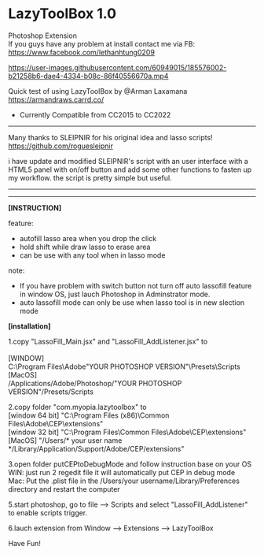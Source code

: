 # LazyToolBox 1.0
Photoshop Extension<br />
If you guys have any problem at install contact me via FB: 
https://www.facebook.com/lethanhtung0209


https://user-images.githubusercontent.com/60949015/185576002-b21258b6-dae4-4334-b08c-86f40556670a.mp4


Quick test of using LazyToolBox by @Arman Laxamana
https://armandraws.carrd.co/

* Currently Compatible from CC2015 to CC2022
----------------------------------------------------------------------------------------------------
Many thanks to SLEIPNIR for his original idea and lasso scripts!<br />
https://github.com/roguesleipnir

i have update and modified SLEIPNIR's script with an user interface with a HTML5 panel with on/off button and add some other functions to fasten up my workflow.
the script is pretty simple but useful.

------------


----------------------------------------------------------------------------------------

<b>[INSTRUCTION]</b>
<br>

  feature:
- autofill lasso area when you drop the click
- hold shift while draw lasso to erase area
- can be use with any tool when in lasso mode

note: 
- If you have problem with switch button not turn off auto lassofill feature in window OS, just lauch Photoshop in Adminstrator mode.
- auto lassofill mode can only be use when lasso tool is in new slection mode

<b>[installation]</b>

1.copy "LassoFill_Main.jsx" and "LassoFill_AddListener.jsx" to  
<br>
[WINDOW]<br>
C:\Program Files\Adobe\"YOUR PHOTOSHOP VERSION"\Presets\Scripts
<br>
[MacOS]<br>
/Applications/Adobe/Photoshop/"YOUR PHOTOSHOP VERSION"/Presets/Scripts  

2.copy folder "com.myopia.lazytoolbox" to 
<br>
[window 64 bit]
"C:\Program Files (x86)\Common Files\Adobe\CEP\extensions"
<br>
[window 32 bit]
"C:\Program Files\Common Files\Adobe\CEP\extensions"
<br>
[MacOS]
"/Users/* your user name */Library/Application/Support/Adobe/CEP/extensions"

3.open folder putCEPtoDebugMode and follow instruction base on your OS
<br>
WIN:
just run 2 regedit file it will automatically put CEP in debug mode
<br>
Mac:
Put the .plist file in the /Users/your username/Library/Preferences directory and restart the computer

5.start photoshop, go to file --> Scripts and select "LassoFill_AddListener" to enable scripts trigger.

6.lauch extension from Window --> Extensions --> LazyToolBox



Have Fun!


